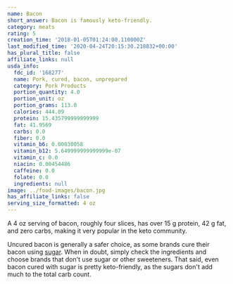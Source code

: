 ```yaml
---
name: Bacon
short_answer: Bacon is famously keto-friendly.
category: meats
rating: 5
creation_time: '2018-01-05T01:24:00.110000Z'
last_modified_time: '2020-04-24T20:15:30.218832+00:00'
has_plural_title: false
affiliate_links: null
usda_info:
  fdc_id: '168277'
  name: Pork, cured, bacon, unprepared
  category: Pork Products
  portion_quantity: 4.0
  portion_unit: oz
  portion_grams: 113.0
  calories: 444.09
  protein: 15.435799999999999
  fat: 41.9569
  carbs: 0.0
  fiber: 0.0
  vitamin_b6: 0.00030058
  vitamin_b12: 5.649999999999999e-07
  vitamin_c: 0.0
  niacin: 0.00454486
  caffeine: 0.0
  folate: 0.0
  ingredients: null
image: ../food-images/bacon.jpg
has_affiliate_links: false
serving_size_formatted: 4 oz
---
```


A 4 oz serving of bacon, roughly four slices, has over 15 g protein, 42 g fat, and zero carbs, making it very popular in the keto community.

Uncured bacon is generally a safer choice, as some brands cure their bacon using [sugar](/sugar). When in doubt, simply check the ingredients and choose brands that don't use sugar or other sweeteners. That said, even bacon cured with sugar is pretty keto-friendly, as the sugars don't add much to the total carb count.

